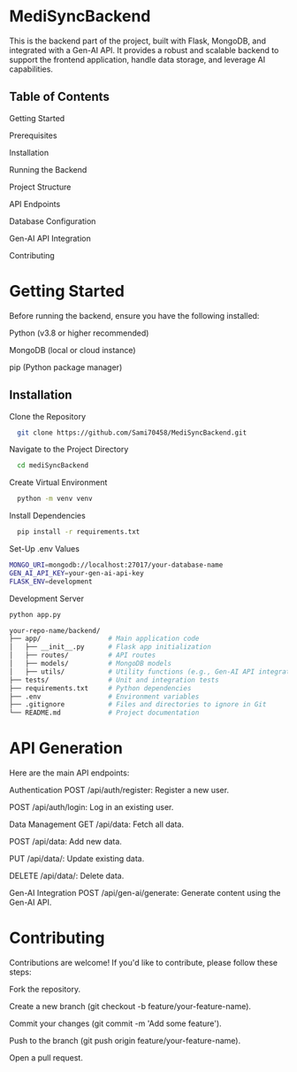 # MediSyncBackend 
This is the backend part of the project, built with Flask, MongoDB, and integrated with a Gen-AI API. It provides a robust and scalable backend to support the frontend application, handle data storage, and leverage AI capabilities.
## Table of Contents
Getting Started

Prerequisites

Installation

Running the Backend

Project Structure

API Endpoints

Database Configuration

Gen-AI API Integration

Contributing

# Getting Started
Before running the backend, ensure you have the following installed:

Python (v3.8 or higher recommended)

MongoDB (local or cloud instance)

pip (Python package manager)

## Installation
Clone the Repository

```bash
  git clone https://github.com/Sami70458/MediSyncBackend.git

```
Navigate to the Project Directory
```bash
  cd mediSyncBackend

```
Create Virtual Environment
```bash
  python -m venv venv

```
Install Dependencies
```bash
  pip install -r requirements.txt

```
Set-Up .env Values
```bash
MONGO_URI=mongodb://localhost:27017/your-database-name
GEN_AI_API_KEY=your-gen-ai-api-key
FLASK_ENV=development
```
Development Server
```bash
python app.py
```
```bash
your-repo-name/backend/
├── app/                 # Main application code
│   ├── __init__.py      # Flask app initialization
│   ├── routes/          # API routes
│   ├── models/          # MongoDB models
│   ├── utils/           # Utility functions (e.g., Gen-AI API integration)
├── tests/               # Unit and integration tests
├── requirements.txt     # Python dependencies
├── .env                 # Environment variables
├── .gitignore           # Files and directories to ignore in Git
└── README.md            # Project documentation
```
# API Generation
Here are the main API endpoints:

Authentication
POST /api/auth/register: Register a new user.

POST /api/auth/login: Log in an existing user.

Data Management
GET /api/data: Fetch all data.

POST /api/data: Add new data.

PUT /api/data/<id>: Update existing data.

DELETE /api/data/<id>: Delete data.

Gen-AI Integration
POST /api/gen-ai/generate: Generate content using the Gen-AI API.
# Contributing
Contributions are welcome! If you'd like to contribute, please follow these steps:

Fork the repository.

Create a new branch (git checkout -b feature/your-feature-name).

Commit your changes (git commit -m 'Add some feature').

Push to the branch (git push origin feature/your-feature-name).

Open a pull request.

